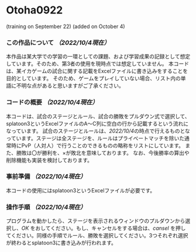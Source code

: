 # Otoha0922
(training on September 22)
(added on October 4)

### この作品について *（2022/10/4現在）*
本作品は某大学での学習の一環としての課題、および学習成果の記録として想定しています。そのため、第3者の使用を現時点では想定していません。
本コードは、某イカゲームの試合に関する記載をExcelファイルに書き込みをすることを目的としています。
そのため、ゲームをプレイしていない場合、リスト内の単語に不明な点があると思いますがご了承ください。

### コードの概要 *（2022/10/4現在）*
本コードは、試合のステージとルール、試合の勝敗をプルダウン式で選択して、splatoon3というExcelファイルのA～C列に空白の行から記載するという流れになっています。
試合のステージとルールは、*2022/10/4*の時点で行えるものとなっています。ステージは全ステージを、ルールはプライべートマッチを除いた通常時にPvP（人対人）で行うことのできるものの略称をリストにしています。
また、勝敗は〇が勝利を、×が敗北を意味しております。
なお、今後勝率の算出や削除機能も実装を検討しております。

### 事前準備 *（2022/10/4現在）*
本コードの使用にはsplatoon3というExcelファイルが必要です。

### 操作手順 *（2022/10/4現在）*
プログラムを動かしたら、ステージを表示されるウィンドウのプルダウンから選択し、_OK_ をおしてください。もし、キャンセルをする場合は、_cansel_ を押してください。同様の手順でルール、勝敗を選択してください。3つそれぞれ選択が終わるとsplatoon3に書き込みが行われます。
